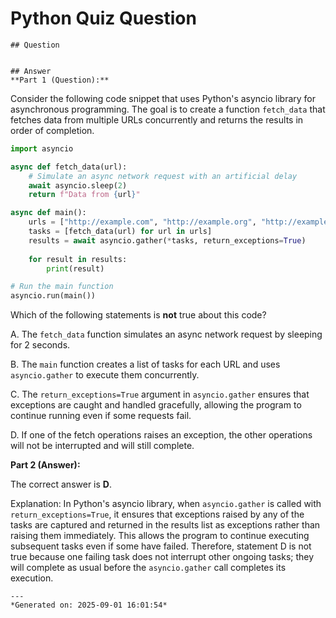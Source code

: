 # Python Quiz Question
    
    ## Question
    
    
    ## Answer
    **Part 1 (Question):**

Consider the following code snippet that uses Python's asyncio library for asynchronous programming. The goal is to create a function `fetch_data` that fetches data from multiple URLs concurrently and returns the results in order of completion.

```python
import asyncio

async def fetch_data(url):
    # Simulate an async network request with an artificial delay
    await asyncio.sleep(2)
    return f"Data from {url}"

async def main():
    urls = ["http://example.com", "http://example.org", "http://example.net"]
    tasks = [fetch_data(url) for url in urls]
    results = await asyncio.gather(*tasks, return_exceptions=True)
    
    for result in results:
        print(result)

# Run the main function
asyncio.run(main())
```

Which of the following statements is **not** true about this code?

A. The `fetch_data` function simulates an async network request by sleeping for 2 seconds.

B. The `main` function creates a list of tasks for each URL and uses `asyncio.gather` to execute them concurrently.

C. The `return_exceptions=True` argument in `asyncio.gather` ensures that exceptions are caught and handled gracefully, allowing the program to continue running even if some requests fail.

D. If one of the fetch operations raises an exception, the other operations will not be interrupted and will still complete.

**Part 2 (Answer):**

The correct answer is **D**. 

Explanation: In Python's asyncio library, when `asyncio.gather` is called with `return_exceptions=True`, it ensures that exceptions raised by any of the tasks are captured and returned in the results list as exceptions rather than raising them immediately. This allows the program to continue executing subsequent tasks even if some have failed. Therefore, statement D is not true because one failing task does not interrupt other ongoing tasks; they will complete as usual before the `asyncio.gather` call completes its execution.
    
    ---
    *Generated on: 2025-09-01 16:01:54*
    